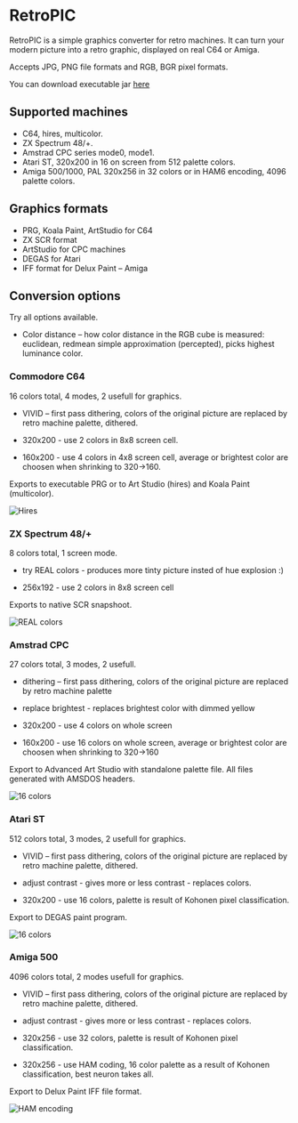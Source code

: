 # RetroPIC

RetroPIC is a simple graphics converter for retro machines. It can turn your modern picture into a retro graphic, displayed on real C64 or Amiga.

Accepts JPG, PNG file formats and RGB, BGR pixel formats.

You can download executable jar [here](retropic.jar)

## Supported machines

* C64, hires, multicolor.
* ZX Spectrum 48/+.
* Amstrad CPC series mode0, mode1.
* Atari ST, 320x200 in 16 on screen from 512 palette colors.
* Amiga 500/1000, PAL 320x256 in 32 colors or in HAM6 encoding, 4096 palette colors.

## Graphics formats

* PRG, Koala Paint, ArtStudio for C64
* ZX SCR format
* ArtStudio for CPC machines
* DEGAS for Atari
* IFF format for Delux Paint – Amiga

## Conversion options

Try all options available.

* Color distance – how color distance in the RGB cube is measured: euclidean, redmean simple approximation (percepted), picks highest luminance color.

### Commodore C64

16 colors total, 4 modes, 2 usefull for graphics.

* VIVID – first pass dithering, colors of the original picture are replaced by retro machine palette, dithered.

* 320x200 - use 2 colors in 8x8 screen cell.
* 160x200 - use 4 colors in 4x8 screen cell, average or brightest color are choosen when shrinking to 320->160.

Exports to executable PRG or to Art Studio (hires) and Koala Paint (multicolor).

![Hires](venusC64.png)

### ZX Spectrum 48/+

8 colors total, 1 screen mode.

* try REAL colors - produces more tinty picture insted of hue explosion :)

* 256x192 - use 2 colors in 8x8 screen cell

Exports to native SCR snapshoot.

![REAL colors](venusZX.png)

### Amstrad CPC

27 colors total, 3 modes, 2 usefull.

* dithering – first pass dithering, colors of the original picture are replaced by retro machine palette
* replace brightest - replaces brightest color with dimmed yellow

* 320x200 - use 4 colors on whole screen
* 160x200 - use 16 colors on whole screen, average or brightest color are choosen when shrinking to 320->160

Export to Advanced Art Studio with standalone palette file. All files generated with AMSDOS headers.

![16 colors](venusCPC.png)

### Atari ST

512 colors total, 3 modes, 2 usefull for graphics.

* VIVID – first pass dithering, colors of the original picture are replaced by retro machine palette, dithered.
* adjust contrast - gives more or less contrast - replaces colors.

* 320x200 - use 16 colors, palette is result of Kohonen pixel classification.

Export to DEGAS paint program.

![16 colors](venusST.png)

### Amiga 500

4096 colors total, 2 modes usefull for graphics.

* VIVID – first pass dithering, colors of the original picture are replaced by retro machine palette, dithered.
* adjust contrast - gives more or less contrast - replaces colors.

* 320x256 - use 32 colors, palette is result of Kohonen pixel classification.
* 320x256 - use HAM coding, 16 color palette as a result of Kohonen classification, best neuron takes all.

Export to Delux Paint IFF file format.

![HAM encoding](venusAMIGA.png)

